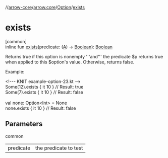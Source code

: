 //[arrow-core](../../../index.md)/[arrow.core](../index.md)/[Option](index.md)/[exists](exists.md)

# exists

[common]\
inline fun [exists](exists.md)(predicate: ([A](index.md)) -&gt; [Boolean](https://kotlinlang.org/api/latest/jvm/stdlib/kotlin/-boolean/index.html)): [Boolean](https://kotlinlang.org/api/latest/jvm/stdlib/kotlin/-boolean/index.html)

Returns true if this option is nonempty '''and''' the predicate $p returns true when applied to this $option's value. Otherwise, returns false.

Example:

&lt;!--- KNIT example-option-23.kt --&gt;\
Some(12).exists { it 10 } // Result: true\
Some(7).exists { it 10 }  // Result: false\
\
val none: Option&lt;Int&gt; = None\
none.exists { it 10 }      // Result: false<!--- KNIT example-option-24.kt -->

## Parameters

common

| | |
|---|---|
| predicate | the predicate to test |
